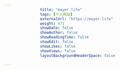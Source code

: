---
                title: "mayer.life"
                tags: [个人网站]
                externalUrl: "https://mayer.life"
                weight: 471
                showDate: false
                showAuthor: false
                showReadingTime: false
                showEdit: false
                showLikes: false
                showViews: false
                layoutBackgroundHeaderSpace: false
                ---

